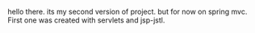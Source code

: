 hello there. its my second version of project. 
but for now on spring mvc. First one was created with servlets and jsp-jstl.
